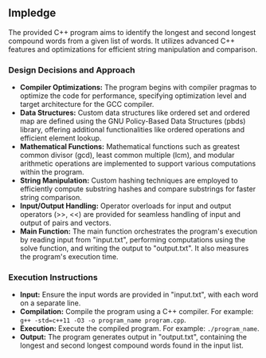 <!DOCTYPE html>
<html lang="en">
<head>
<meta charset="UTF-8">
<meta name="viewport" content="width=device-width, initial-scale=1.0">

</head>
<body>

<h2>Impledge</h2>

<p>The provided C++ program aims to identify the longest and second longest compound words from a given list of words. It utilizes advanced C++ features and optimizations for efficient string manipulation and comparison.</p>

<h3>Design Decisions and Approach</h3>

<ul>
  <li><strong>Compiler Optimizations:</strong> The program begins with compiler pragmas to optimize the code for performance, specifying optimization level and target architecture for the GCC compiler.</li>
  <li><strong>Data Structures:</strong> Custom data structures like ordered set and ordered map are defined using the GNU Policy-Based Data Structures (pbds) library, offering additional functionalities like ordered operations and efficient element lookup.</li>
  <li><strong>Mathematical Functions:</strong> Mathematical functions such as greatest common divisor (gcd), least common multiple (lcm), and modular arithmetic operations are implemented to support various computations within the program.</li>
  <li><strong>String Manipulation:</strong> Custom hashing techniques are employed to efficiently compute substring hashes and compare substrings for faster string comparison.</li>
  <li><strong>Input/Output Handling:</strong> Operator overloads for input and output operators (>>, <<) are provided for seamless handling of input and output of pairs and vectors.</li>
  <li><strong>Main Function:</strong> The main function orchestrates the program's execution by reading input from "input.txt", performing computations using the solve function, and writing the output to "output.txt". It also measures the program's execution time.</li>
</ul>

<h3>Execution Instructions</h3>

<ul>
  <li><strong>Input:</strong> Ensure the input words are provided in "input.txt", with each word on a separate line.</li>
  <li><strong>Compilation:</strong> Compile the program using a C++ compiler. For example: <code>g++ -std=c++11 -O3 -o program_name program.cpp</code>.</li>
  <li><strong>Execution:</strong> Execute the compiled program. For example: <code>./program_name</code>.</li>
  <li><strong>Output:</strong> The program generates output in "output.txt", containing the longest and second longest compound words found in the input list.</li>
</ul>

</body>
</html>
